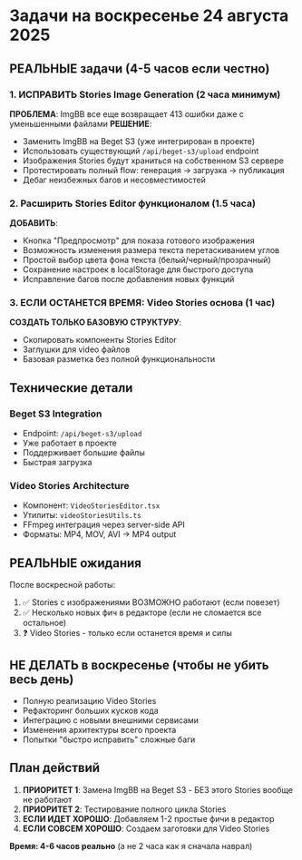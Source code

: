 # Задачи на воскресенье 24 августа 2025

## РЕАЛЬНЫЕ задачи (4-5 часов если честно)

### 1. ИСПРАВИТЬ Stories Image Generation (2 часа минимум)
**ПРОБЛЕМА**: ImgBB все еще возвращает 413 ошибки даже с уменьшенными файлами
**РЕШЕНИЕ**:
- Заменить ImgBB на Beget S3 (уже интегрирован в проекте)
- Использовать существующий `/api/beget-s3/upload` endpoint
- Изображения Stories будут храниться на собственном S3 сервере
- Протестировать полный flow: генерация → загрузка → публикация
- Дебаг неизбежных багов и несовместимостей

### 2. Расширить Stories Editor функционалом (1.5 часа)
**ДОБАВИТЬ**:
- Кнопка "Предпросмотр" для показа готового изображения
- Возможность изменения размера текста перетаскиванием углов
- Простой выбор цвета фона текста (белый/черный/прозрачный)
- Сохранение настроек в localStorage для быстрого доступа
- Исправление багов после добавления новых функций

### 3. ЕСЛИ ОСТАНЕТСЯ ВРЕМЯ: Video Stories основа (1 час)
**СОЗДАТЬ ТОЛЬКО БАЗОВУЮ СТРУКТУРУ**:
- Скопировать компоненты Stories Editor
- Заглушки для video файлов
- Базовая разметка без полной функциональности

## Технические детали

### Beget S3 Integration
- Endpoint: `/api/beget-s3/upload`
- Уже работает в проекте
- Поддерживает большие файлы
- Быстрая загрузка

### Video Stories Architecture
- Компонент: `VideoStoriesEditor.tsx`
- Утилиты: `videoStoriesUtils.ts`
- FFmpeg интеграция через server-side API
- Форматы: MP4, MOV, AVI → MP4 output

## РЕАЛЬНЫЕ ожидания
После воскресной работы:
1. ✅ Stories с изображениями ВОЗМОЖНО работают (если повезет)
2. ✅ Несколько новых фич в редакторе (если не сломается все остальное)
3. ❓ Video Stories - только если останется время и силы

## НЕ ДЕЛАТЬ в воскресенье (чтобы не убить весь день)
- Полную реализацию Video Stories
- Рефакторинг больших кусков кода
- Интеграцию с новыми внешними сервисами
- Изменения архитектуры всего проекта
- Попытки "быстро исправить" сложные баги

## План действий
1. **ПРИОРИТЕТ 1**: Замена ImgBB на Beget S3 - БЕЗ этого Stories вообще не работают
2. **ПРИОРИТЕТ 2**: Тестирование полного цикла Stories
3. **ЕСЛИ ИДЕТ ХОРОШО**: Добавляем 1-2 простые фичи в редактор
4. **ЕСЛИ СОВСЕМ ХОРОШО**: Создаем заготовки для Video Stories

**Время: 4-6 часов реально** (а не 2 часа как я сначала наврал)